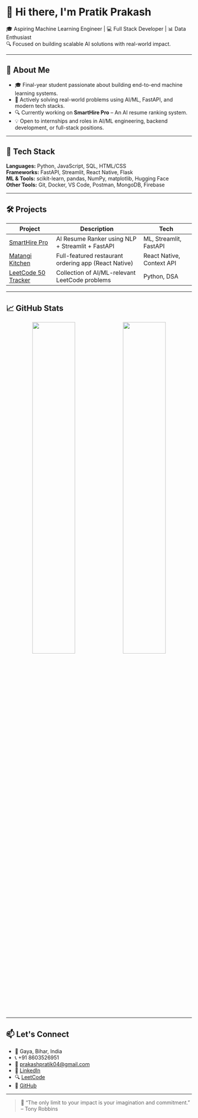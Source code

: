 # 👋 Hi there, I'm Pratik Prakash

🎓 Aspiring Machine Learning Engineer | 💻 Full Stack Developer | 📊 Data Enthusiast  
🔍 Focused on building scalable AI solutions with real-world impact.

---

## 📌 About Me

- 🎓 Final-year student passionate about building end-to-end machine learning systems.
- 🚀 Actively solving real-world problems using AI/ML, FastAPI, and modern tech stacks.
- 🔍 Currently working on **SmartHire Pro** – An AI resume ranking system.
- 💡 Open to internships and roles in AI/ML engineering, backend development, or full-stack positions.

---

## 🧠 Tech Stack

**Languages:** Python, JavaScript, SQL, HTML/CSS  
**Frameworks:** FastAPI, Streamlit, React Native, Flask  
**ML & Tools:** scikit-learn, pandas, NumPy, matplotlib, Hugging Face  
**Other Tools:** Git, Docker, VS Code, Postman, MongoDB, Firebase

---

## 🛠️ Projects

| Project | Description | Tech |
|--------|-------------|------|
| [SmartHire Pro](https://github.com/Pratik0P/SmartHirePro) | AI Resume Ranker using NLP + Streamlit + FastAPI | ML, Streamlit, FastAPI |
| [Matangi Kitchen](https://github.com/Pratik0P/matangi-kitchen) | Full-featured restaurant ordering app (React Native) | React Native, Context API |
| [LeetCode 50 Tracker](https://github.com/Pratik0P/leetcode-top50-ai-ml) | Collection of AI/ML-relevant LeetCode problems | Python, DSA |

---

## 📈 GitHub Stats

<p align="center">
  <img src="https://github-readme-stats.vercel.app/api?username=Pratik0P&show_icons=true&theme=tokyonight" width="48%" />
  <img src="https://github-readme-streak-stats.herokuapp.com/?user=Pratik0P&theme=tokyonight" width="48%" />
</p>

---

## 📫 Let's Connect

- 📍 Gaya, Bihar, India
- 📞 +91 8603526951
- 📧 [prakashpratik04@gmail.com](mailto:prakashpratik04@gmail.com)
- 💼 [LinkedIn](https://www.linkedin.com/in/pratikprakash04/)
- 🔍 [LeetCode](https://leetcode.com/pratik0p/)
- 📂 [GitHub](https://github.com/Pratik0P)

---

> 🚀 “The only limit to your impact is your imagination and commitment.” – Tony Robbins
